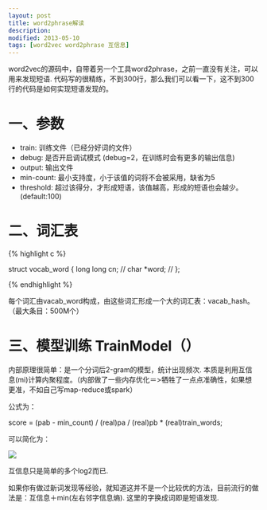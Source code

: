 ```yaml
---
layout: post
title: word2phrase解读 
description: 
modified: 2013-05-10
tags: [word2vec word2phrase 互信息]
---
```


word2vec的源码中，自带着另一个工具word2phrase，之前一直没有关注，可以用来发现短语. 代码写的很精练，不到300行，那么我们可以看一下，这不到300行的代码是如何实现短语发现的。

# 一、参数

- train:   训练文件（已经分好词的文件）
- debug: 是否开启调试模式 (debug=2，在训练时会有更多的输出信息)
- output: 输出文件
- min-count: 最小支持度，小于该值的词将不会被采用，缺省为5
- threshold:  超过该得分，才形成短语，该值越高，形成的短语也会越少。(default:100)

# 二、词汇表

{% highlight c %}

struct vocab_word {
    long long cn;    //
    char *word;    //
};

{% endhighlight %}


每个词汇由vacab_word构成，由这些词汇形成一个大的词汇表：vacab_hash。（最大条目：500M个）

# 三、模型训练 TrainModel（）

内部原理很简单：是一个分词后2-gram的模型，统计出现频次. 本质是利用互信息(mi)计算内聚程度。（内部做了一些内存优化＝>牺牲了一点点准确性，如果想更准，不如自己写map-reduce或spark）

公式为：

score = (pab - min_count) / (real)pa / (real)pb * (real)train_words;

可以简化为：

<img src="http://www.forkosh.com/mathtex.cgi?\frac{P_{ab}}{P_{a}P_{b}}">


互信息只是简单的多个log2而已.

如果你有做过新词发现等经验，就知道这并不是一个比较优的方法，目前流行的做法是：互信息＋min(左右邻字信息熵). 这里的字换成词即是短语发现.
